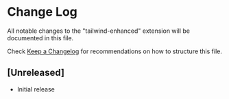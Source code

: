 # Change Log

All notable changes to the "tailwind-enhanced" extension will be documented in this file.

Check [Keep a Changelog](http://keepachangelog.com/) for recommendations on how to structure this file.

## [Unreleased]

- Initial release